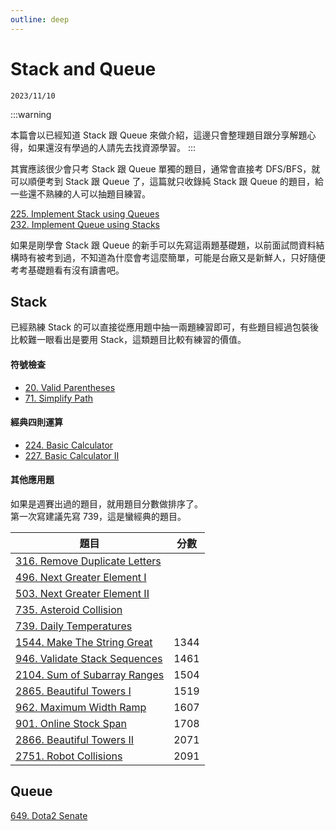 ```yaml
---
outline: deep
---
```


# Stack and Queue

`2023/11/10`

:::warning <div></div>
本篇會以已經知道 Stack 跟 Queue 來做介紹，這邊只會整理題目跟分享解題心得，如果還沒有學過的人請先去找資源學習。
:::

其實應該很少會只考 Stack 跟 Queue 單獨的題目，通常會直接考 DFS/BFS，就可以順便考到 Stack 跟 Queue 了，這篇就只收錄純 Stack 跟 Queue 的題目，給一些還不熟練的人可以抽題目練習。

[225. Implement Stack using Queues](https://leetcode.com/problems/implement-stack-using-queues/)<br>
[232. Implement Queue using Stacks](https://leetcode.com/problems/implement-queue-using-stacks/)

如果是剛學會 Stack 跟 Queue 的新手可以先寫這兩題基礎題，以前面試問資料結構時有被考到過，不知道為什麼會考這麼簡單，可能是台廠又是新鮮人，只好隨便考考基礎題看有沒有讀書吧。

## Stack

已經熟練 Stack 的可以直接從應用題中抽一兩題練習即可，有些題目經過包裝後比較難一眼看出是要用 Stack，這類題目比較有練習的價值。

#### 符號檢查

- [20. Valid Parentheses](https://leetcode.com/problems/valid-parentheses/)
- [71. Simplify Path](https://leetcode.com/problems/simplify-path/)

#### 經典四則運算

- [224. Basic Calculator](https://leetcode.com/problems/basic-calculator/)
- [227. Basic Calculator II](https://leetcode.com/problems/basic-calculator-ii/)

#### 其他應用題

如果是週賽出過的題目，就用題目分數做排序了。<br>
第一次寫建議先寫 739，這是蠻經典的題目。

| 題目                                                                                     | 分數 |
| ---------------------------------------------------------------------------------------- | ---- |
| [316. Remove Duplicate Letters](https://leetcode.com/problems/remove-duplicate-letters/) |      |
| [496. Next Greater Element I](https://leetcode.com/problems/next-greater-element-i/)     |      |
| [503. Next Greater Element II](https://leetcode.com/problems/next-greater-element-ii/)   |      |
| [735. Asteroid Collision](https://leetcode.com/problems/asteroid-collision/)             |      |
| [739. Daily Temperatures](https://leetcode.com/problems/daily-temperatures/)             |      |
| [1544. Make The String Great](https://leetcode.com/problems/make-the-string-great/)      | 1344 |
| [946. Validate Stack Sequences](https://leetcode.com/problems/validate-stack-sequences/) | 1461 |
| [2104. Sum of Subarray Ranges](https://leetcode.com/problems/sum-of-subarray-ranges/)    | 1504 |
| [2865. Beautiful Towers I](https://leetcode.com/problems/beautiful-towers-i/)            | 1519 |
| [962. Maximum Width Ramp](https://leetcode.com/problems/maximum-width-ramp/)             | 1607 |
| [901. Online Stock Span](https://leetcode.com/problems/online-stock-span/)               | 1708 |
| [2866. Beautiful Towers II](https://leetcode.com/problems/beautiful-towers-ii/)          | 2071 |
| [2751. Robot Collisions](https://leetcode.com/problems/robot-collisions/)                | 2091 |

## Queue

[649. Dota2 Senate](https://leetcode.com/problems/dota2-senate/)

